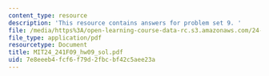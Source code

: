 ```yaml
---
content_type: resource
description: 'This resource contains answers for problem set 9. '
file: /media/https%3A/open-learning-course-data-rc.s3.amazonaws.com/24-241-logic-i-fall-2009/7e8eeeb4fcf6f79d2fbcbf42c5aee23a_MIT24_241F09_hw09_sol.pdf
file_type: application/pdf
resourcetype: Document
title: MIT24_241F09_hw09_sol.pdf
uid: 7e8eeeb4-fcf6-f79d-2fbc-bf42c5aee23a
---
```

